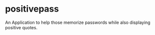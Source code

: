 # positivepass
An Application to help those memorize passwords while also displaying positive quotes.
